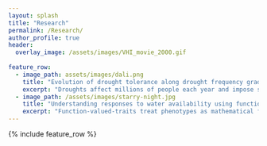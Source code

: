 ```yaml
---      
layout: splash
title: "Research"
permalink: /Research/
author_profile: true
header:
  overlay_image: /assets/images/VHI_movie_2000.gif
 
feature_row:
  - image_path: assets/images/dali.png
    title: "Evolution of drought tolerance along drought frequency gradient"
    excerpt: "Droughts affect millions of people each year and impose strong natural selection. In the [lab of John Mckay](http://www.mckaylab.colostate.edu/) at Colorado State, I study the evolution of drought tolerance traits and genes along a remotely sensed historic drought frequency gradient in *Arabidopsis thaliana*."
  - image_path: /assets/images/starry-night.jpg
    title: "Understanding responses to water availability using function-valued-traits"
    excerpt: "Function-valued-traits treat phenotypes as mathematical functions related to development or environment. With [Dave Des Marais](https://www.arboretum.harvard.edu/people/david-des-marais/) at Harvard University, I am applying a function-valued-trait apporoach to understand genetic and interspecific variation in responses to a continuous water availability gradient in *Brachypodium*.  "
---
```


{% include feature_row %}

